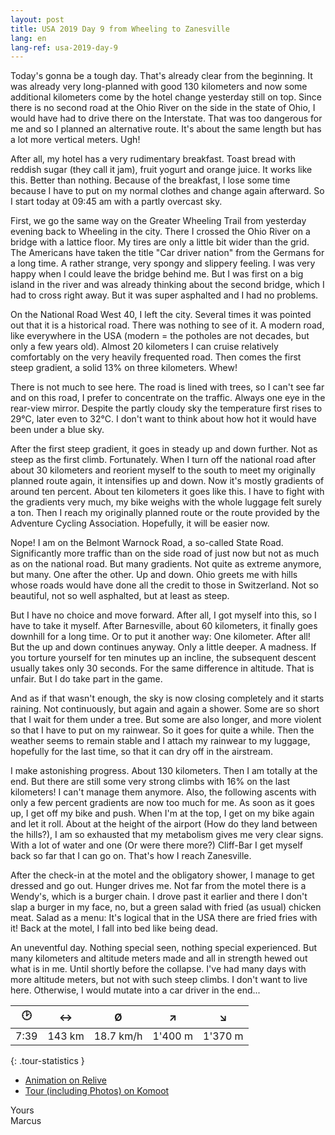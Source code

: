 ```yaml
---
layout: post
title: USA 2019 Day 9 from Wheeling to Zanesville
lang: en
lang-ref: usa-2019-day-9
---
```


Today's gonna be a tough day. That's already clear from the beginning. It was already very long-planned with good 130 kilometers and now some additional kilometers come by the hotel change yesterday still on top. Since there is no second road at the Ohio River on the side in the state of Ohio, I would have had to drive there on the Interstate. That was too dangerous for me and so I planned an alternative route. It's about the same length but has a lot more vertical meters. Ugh!

After all, my hotel has a very rudimentary breakfast. Toast bread with reddish sugar (they call it jam), fruit yogurt and orange juice. It works like this. Better than nothing. Because of the breakfast, I lose some time because I have to put on my normal clothes and change again afterward. So I start today at 09:45 am with a partly overcast sky.

First, we go the same way on the Greater Wheeling Trail from yesterday evening back to Wheeling in the city. There I crossed the Ohio River on a bridge with a lattice floor. My tires are only a little bit wider than the grid. The Americans have taken the title "Car driver nation" from the Germans for a long time. A rather strange, very spongy and slippery feeling. I was very happy when I could leave the bridge behind me. But I was first on a big island in the river and was already thinking about the second bridge, which I had to cross right away. But it was super asphalted and I had no problems.

On the National Road West 40, I left the city. Several times it was pointed out that it is a historical road. There was nothing to see of it. A modern road, like everywhere in the USA (modern = the potholes are not decades, but only a few years old). Almost 20 kilometers I can cruise relatively comfortably on the very heavily frequented road. Then comes the first steep gradient, a solid 13% on three kilometers. Whew!

There is not much to see here. The road is lined with trees, so I can't see far and on this road, I prefer to concentrate on the traffic. Always one eye in the rear-view mirror. Despite the partly cloudy sky the temperature first rises to 29°C, later even to 32°C. I don't want to think about how hot it would have been under a blue sky.

After the first steep gradient, it goes in steady up and down further. Not as steep as the first climb. Fortunately. When I turn off the national road after about 30 kilometers and reorient myself to the south to meet my originally planned route again, it intensifies up and down. Now it's mostly gradients of around ten percent. About ten kilometers it goes like this. I have to fight with the gradients very much, my bike weighs with the whole luggage felt surely a ton. Then I reach my originally planned route or the route provided by the Adventure Cycling Association. Hopefully, it will be easier now.

Nope! I am on the Belmont Warnock Road, a so-called State Road. Significantly more traffic than on the side road of just now but not as much as on the national road. But many gradients. Not quite as extreme anymore, but many. One after the other. Up and down. Ohio greets me with hills whose roads would have done all the credit to those in Switzerland. Not so beautiful, not so well asphalted, but at least as steep.

But I have no choice and move forward. After all, I got myself into this, so I have to take it myself. After Barnesville, about 60 kilometers, it finally goes downhill for a long time. Or to put it another way: One kilometer. After all! But the up and down continues anyway. Only a little deeper. A madness. If you torture yourself for ten minutes up an incline, the subsequent descent usually takes only 30 seconds. For the same difference in altitude. That is unfair. But I do take part in the game.

And as if that wasn't enough, the sky is now closing completely and it starts raining. Not continuously, but again and again a shower. Some are so short that I wait for them under a tree. But some are also longer, and more violent so that I have to put on my rainwear. So it goes for quite a while. Then the weather seems to remain stable and I attach my rainwear to my luggage, hopefully for the last time, so that it can dry off in the airstream.

I make astonishing progress. About 130 kilometers. Then I am totally at the end. But there are still some very strong climbs with 16% on the last kilometers! I can't manage them anymore. Also, the following ascents with only a few percent gradients are now too much for me. As soon as it goes up, I get off my bike and push. When I'm at the top, I get on my bike again and let it roll. About at the height of the airport (How do they land between the hills?), I am so exhausted that my metabolism gives me very clear signs. With a lot of water and one (Or were there more?) Cliff-Bar I get myself back so far that I can go on.  That's how I reach Zanesville.

After the check-in at the motel and the obligatory shower, I manage to get dressed and go out. Hunger drives me. Not far from the motel there is a Wendy's, which is a burger chain. I drove past it earlier and there I don't slap a burger in my face, no, but a green salad with fried (as usual) chicken meat. Salad as a menu: It's logical that in the USA there are fried fries with it! Back at the motel, I fall into bed like being dead.

An uneventful day. Nothing special seen, nothing special experienced. But many kilometers and altitude meters made and all in strength hewed out what is in me. Until shortly before the collapse. I've had many days with more altitude meters, but not with such steep climbs. I don't want to live here. Otherwise, I would mutate into a car driver in the end...

| 🕑    | ↔      | Ø         | ↗       | ↘       |
| :--: | :----: | :-------: | :-----: | :-----: |
| 7:39 | 143 km | 18.7 km/h | 1'400 m | 1'370 m |
{: .tour-statistics }

- [Animation on Relive](https://www.relive.cc/view/vMq5d17G8Q6)
- [Tour (including Photos) on Komoot](https://www.komoot.com/tour/88276954/zoom)

Yours  
Marcus

<!-- - [Continue reading with day 10](/en/2019/08/23/USA-2019-Day-10/) -->
